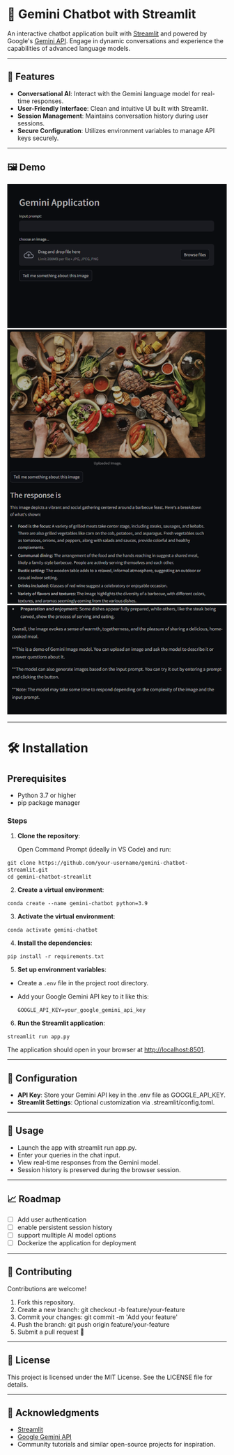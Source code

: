 # 🤖 Gemini Chatbot with Streamlit

An interactive chatbot application built with [Streamlit](https://streamlit.io/) and powered by Google's [Gemini API](https://ai.google.dev/). Engage in dynamic conversations and experience the capabilities of advanced language models.

---

## 🚀 Features

- **Conversational AI**: Interact with the Gemini language model for real-time responses.
- **User-Friendly Interface**: Clean and intuitive UI built with Streamlit.
- **Session Management**: Maintains conversation history during user sessions.
- **Secure Configuration**: Utilizes environment variables to manage API keys securely.

---

## 🖼️ Demo

![Gemini Chatbot Demo](assets/home.png)
![Gemini Chatbot Demo](assets/snap1.png)
![Gemini Chatbot Demo](assets/snap2.png)

---

# 🛠️ Installation
## Prerequisites
- Python 3.7 or higher
- pip package manager

### Steps

1. **Clone the repository**:

   Open Command Prompt (ideally in VS Code) and run:
```
git clone https://github.com/your-username/gemini-chatbot-streamlit.git
cd gemini-chatbot-streamlit
```

2. **Create a virtual environment**:
```
conda create --name gemini-chatbot python=3.9

```

3. **Activate the virtual environment**:
```
conda activate gemini-chatbot
```

4. **Install the dependencies**:
```
pip install -r requirements.txt
```

5. **Set up environment variables**:

- Create a `.env` file in the project root directory.
- Add your Google Gemini API key to it like this:

  ```
  GOOGLE_API_KEY=your_google_gemini_api_key
  ```

6. **Run the Streamlit application**:
```
streamlit run app.py

```

The application should open in your browser at [http://localhost:8501](http://localhost:8501).

---

## 🔧 Configuration
- **API Key**: Store your Gemini API key in the .env file as GOOGLE_API_KEY.
- **Streamlit Settings**: Optional customization via .streamlit/config.toml.

---

## 🧪 Usage

- Launch the app with streamlit run app.py.
- Enter your queries in the chat input.
- View real-time responses from the Gemini model.
- Session history is preserved during the browser session.

---

## 📈 Roadmap
- [ ] Add user authentication
- [ ] enable persistent session history
- [ ] support mulltiple AI model options
- [ ] Dockerize the application for deployment

---

## 🤝 Contributing

Contributions are welcome!

1. Fork this repository.
2. Create a new branch: git checkout -b feature/your-feature
3. Commit your changes: git commit -m 'Add your feature'
4. Push the branch: git push origin feature/your-feature
5. Submit a pull request 🚀

---

## 📄 License
This project is licensed under the MIT License. See the LICENSE file for details.

---

## 🙏 Acknowledgments
- [Streamlit](https://streamlit.io/)
- [Google Gemini API](https://ai.google.dev/)
- Community tutorials and similar open-source projects for inspiration.
